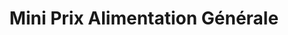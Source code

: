 ---
title: "Mini Prix Alimentation Générale"
url: /bagneaux-sur-loing/mini-prix-alimentation-generale/
shop: commodité
---